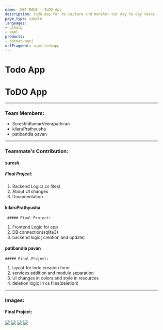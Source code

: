 ```yaml
---
name: .NET MAUI - ToDO App
description: Todo App for to capture and monitor our day to day tasks
page_type: sample
languages:
- csharp
- xaml
products:
- dotnet-maui
urlFragment: apps-todoapp
---
```


# Todo App



# ToDO App
----
### Team Members: 
- SureshhKumarVeerapathiran
- kilaruPrathyusha
- patibandla pavan

----
### Teammate's Contribution:  

#### suresh
 
  
      
   ##### Final Project:
  1. Backend Logic( cs files)
  2. About UI changes
  3. Documentation
  
#### kilaruPrathyusha
 

     ##### Final Project:
1. Frontend Logic for app
2. DB connection(sqlite3)
3. backend logic( creation and update)

#### patibandla pavan

    ##### Final Project:
  1. layout for todo creation form
  2. services addition and module separation 
  3. UI changes in colors and style in resources
  4. deletion logic in cs files(deletion)


----
### Images:  
 
 

  #### Final Project: 
![](a.png)
![](b.png)
![](c.png)
![](d.png)
